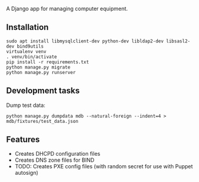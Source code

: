 A Django app for managing computer equipment.

## Installation
    sudo apt install libmysqlclient-dev python-dev libldap2-dev libsasl2-dev bind9utils
    virtualenv venv
    . venv/bin/activate
    pip install -r requirements.txt
    python manage.py migrate
    python manage.py runserver

## Development tasks
Dump test data:

    python manage.py dumpdata mdb --natural-foreign --indent=4 > mdb/fixtures/test_data.json


## Features

* Creates DHCPD configuration files
* Creates DNS zone files for BIND
* TODO: Creates PXE config files (with random secret for use with Puppet autosign)
